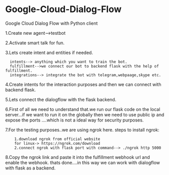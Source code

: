 # Google-Cloud-Dialog-Flow
Google Cloud Dialog Flow with Python client


1.Create new agent-->testbot

2.Activate smart talk for fun.

3.Lets create intent and entities if needed.
      
      intents--> anything which you want to train the bot.
      fulfillment-->we connect our bot to backend flask with the help of fulfillment.
      integrations--> integrate the bot with telegram,webpaage,skype etc.

4.Create intents for the interaction purposes and then we can connect with backend flask.

5.Lets connect the dialogflow with the flask backend.

6.First of all we need to understand that.we run our flask code on the local server...if we want to run it on the globally then we need to use public ip and expose the ports ....which is not a ideal way for security purposes.

7.For the testing purposes..we are using ngrok here.
    steps to install ngrok:
        
        1.download ngrok from official website
        for linux-> https://ngrok.com/download
        2.connect ngrok with flask port with command--> ./ngrok http 5000

8.Copy the ngrok link and paste it into the fulfillment webhook url and enable the webhook.
    thats done....in this way we can work with  dialogflow with flask as a backend.
